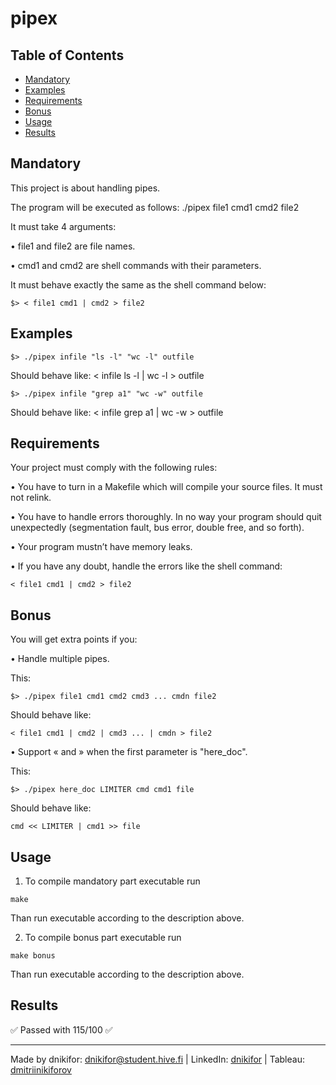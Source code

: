 # pipex

## Table of Contents
- [Mandatory](#mandatory)
- [Examples](#examples)
- [Requirements](#requirements)
- [Bonus](#bonus)
- [Usage](#usage)
- [Results](#results)

## Mandatory

This project is about handling pipes.

The program will be executed as follows:
./pipex file1 cmd1 cmd2 file2

It must take 4 arguments:

• file1 and file2 are file names.

• cmd1 and cmd2 are shell commands with their parameters.

It must behave exactly the same as the shell command below:

```
$> < file1 cmd1 | cmd2 > file2
```

## Examples

```
$> ./pipex infile "ls -l" "wc -l" outfile
```
Should behave like: < infile ls -l | wc -l > outfile

```
$> ./pipex infile "grep a1" "wc -w" outfile
```
Should behave like: < infile grep a1 | wc -w > outfile

## Requirements

Your project must comply with the following rules:

• You have to turn in a Makefile which will compile your source files. It must not relink.

• You have to handle errors thoroughly. In no way your program should quit unexpectedly (segmentation fault, bus error, double free, and so forth).

• Your program mustn’t have memory leaks.

• If you have any doubt, handle the errors like the shell command:

```< file1 cmd1 | cmd2 > file2```

## Bonus

You will get extra points if you:

• Handle multiple pipes.

This:
```
$> ./pipex file1 cmd1 cmd2 cmd3 ... cmdn file2
```
Should behave like:
```
< file1 cmd1 | cmd2 | cmd3 ... | cmdn > file2
```

• Support « and » when the first parameter is "here_doc".

This:
```
$> ./pipex here_doc LIMITER cmd cmd1 file
```
Should behave like:
```
cmd << LIMITER | cmd1 >> file
```

## Usage

1) To compile mandatory part executable run
```
make
```
Than run executable according to the description above.

2) To compile bonus part executable run
```
make bonus
```
Than run executable according to the description above.

## Results

✅ Passed with 115/100 ✅

---
Made by dnikifor: dnikifor@student.hive.fi | LinkedIn: [dnikifor](https://www.linkedin.com/in/dmitriinikiforov/) | Tableau: [dmitriinikiforov](https://public.tableau.com/app/profile/nikiforov.dmitrii/vizzes)
